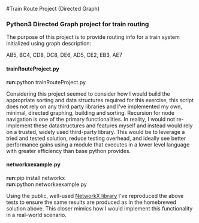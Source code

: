 #Train Route Project (Directed Graph)

<h3>Python3 Directed Graph project for train routing</h3>

<p>The purpose of this project is to provide routing info for a train system initialized using graph description:</p>
AB5, BC4, CD8, DC8, DE6, AD5, CE2, EB3, AE7

<h4>trainRouteProject.py</h4>
<b>run:</b>python trainRouteProject.py</br>
<p>Considering this project seemed to consider how I would build the appropriate sorting and data structures required for this exercise, this script does not rely on any third party libraries and I've implemented my own, minimal, directed graphing, building and sorting. Recursion for node navigation is one of the primary functionalities. In reality, I would not re-implement these datastructures and features myself and instead would rely on a trusted, widely used third-party library. This would be to leverage a tried and tested solution, reduce testing overhead, and ideally see better performance gains using a module that executes in a lower level language with greater efficiency than base python provides.</p>

<h4>networkxexample.py</h4>
<b>run:</b>pip install networkx</br>
<b>run:</b>python networkxexample.py</br>
<p>Using the public, well-used <a href='https://networkx.org/'>NetworkX library</a> I've reproduced the above tests to ensure the same results are produced as in the homebrewed solution above. This closer mimics how I would implement this functionality in a real-world scenario.</p>
